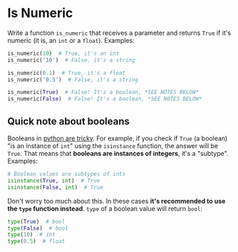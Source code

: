 # Is Numeric

Write a function `is_numeric` that receives a parameter and returns `True` if it's numeric (it is, an `int` or a `float`). Examples:

```python
is_numeric(10)  # True, it's an int
is_numeric('10')  # False, it's a string

is_numeric(0.1)  # True, it's a float
is_numeric('0.5')  # False, it's a string

is_numeric(True)  # False! It's a boolean, *SEE NOTES BELOW*
is_numeric(False)  # False! It's a boolean, *SEE NOTES BELOW*
```

## Quick note about booleans

Booleans in [python are tricky](https://blog.rmotr.com/those-tricky-python-booleans-2100d5df92c). For example, if you check if `True` (a boolean) "is an instance of `int`" using the `isinstance` function, the answer will be `True`. That means that **booleans are instances of integers**, it's a "subtype". Examples:

```python
# Boolean values are subtypes of ints
isinstance(True, int)  # True
isinstance(False, int)  # True
```

Don't worry too much about this. In these cases **it's recommended to use the `type` function instead**. `type` of a boolean value will return `bool`:

```python
type(True)  # bool
type(False)  # bool
type(10)  # int
type(0.5)  # float
```
